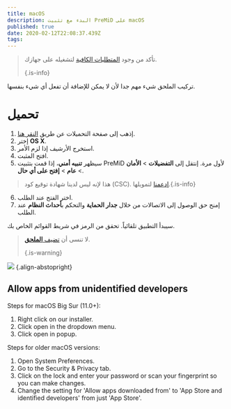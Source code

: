 ```yaml
---
title: macOS
description: البدء مع تثبيت PreMiD على macOS
published: true
date: 2020-02-12T22:08:37.439Z
tags:
---
```


> تأكد من وجود [المتطلبات الكافية](/install/requirements) لتشغيله على جهازك. 
> 
> {.is-info}

تركيب الملحق شيء مهم جدا لأن لا يمكن للإضافة أن تفعل أي شيء بنفسها.

# تحميل
1. إذهب إلى صفحة التحميلات عن طريق [النقر هنا](https://premid.app/downloads).
2. إختر **OS X**.
3. استخرج الأرشيف إذا لزم الأمر.
4. افتح المثبت.
5. سيظهر **تنبيه أمني**، إذا قمت بتثبيت PreMiD لأول مرة. إنتقل إلى **التفضيلات** > **الأمان** > **عام** > **إفتح على أي حال**.
> هذا لإنه ليس لدينا شهادة توقيع كود (CSC). [إدعمنا](https://www.patreon.com/Timeraa) لتمويلها.{.is-info}
6. اختر الفتح عند الطلب.
7. إمنح حق الوصول إلى الاتصالات من خلال **جدار الحماية** والتحكم ب**أحداث النظام** عند الطلب.

سيبدأ التطبيق تلقائياً. تحقق من الرمز في شريط القوائم الخاص بك.

> لا تنسى أن [تضيف **الملحق**](/install). 
> 
> {.is-warning}

![](https://img.icons8.com/color/2x/mac-logo.png) {.align-abstopright}

## Allow apps from unidentified developers
Steps for macOS Big Sur (11.0+):
1. Right click on our installer.
2. Click open in the dropdown menu.
3. Click open in popup.

Steps for older macOS versions:
1. Open System Preferences.
2. Go to the Security & Privacy tab.
3. Click on the lock and enter your password or scan your fingerprint so you can make changes.
4. Change the setting for 'Allow apps downloaded from' to 'App Store and identified developers' from just 'App Store'.
